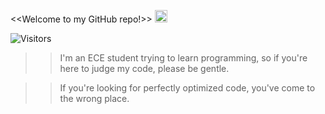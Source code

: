 <<Welcome to my GitHub repo!>> <img width="20" alt="java" src="https://github.com/deeban-dc/read_dc/assets/93963479/a0a203f9-74a2-49a4-b422-1bfab45b05b4">

![Visitors](https://api.visitorbadge.io/api/visitors?path=https%3A%2F%2Fgithub.com%2Fdeeban-dc%2Fread_dc%2Fblob%2Fmain%2FREADME.md&countColor=%23263759)

>>I'm an ECE student trying to learn programming, so if you're here to judge my code, please be gentle.

>>If you're looking for perfectly optimized code, you've come to the wrong place.



<!--
**deeban-dc/deeban-dc** is a ✨ _special_ ✨ repository because its `README.md` (this file) appears on your GitHub profile.



Here are some ideas to get you started:

- 🔭 I’m currently working on ...
- 🌱 I’m currently learning ...
- 👯 I’m looking to collaborate on ...
- 🤔 I’m looking for help with ...
- 💬 Ask me about ...
- 📫 How to reach me: ...
- 😄 Pronouns: ...
- ⚡ Fun fact: ...
-->
